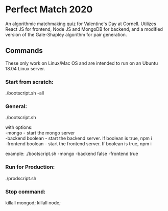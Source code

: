 # Perfect Match 2020

An algorithmic matchmaking quiz for Valentine's Day at Cornell. Utilizes React JS for frontend, Node JS and MongoDB for backend, and a modified version of the Gale-Shapley algorithm for pair generation. 

## Commands
These only work on Linux/Mac OS and are intended to run on an Ubuntu 18.04 Linux server.

### Start from scratch:
./bootscript.sh -all 

### General:
./bootscript.sh

with options:  
-mongo - start the mongo server  
-backend boolean - start the backend server. If boolean is true, npm i  
-frontend boolean - start the frontend server. If boolean is true, npm i  

example: ./bootscript.sh -mongo -backend false -frontend true

### Run for Production:
./prodscript.sh


### Stop command:
killall mongod; killall node;

